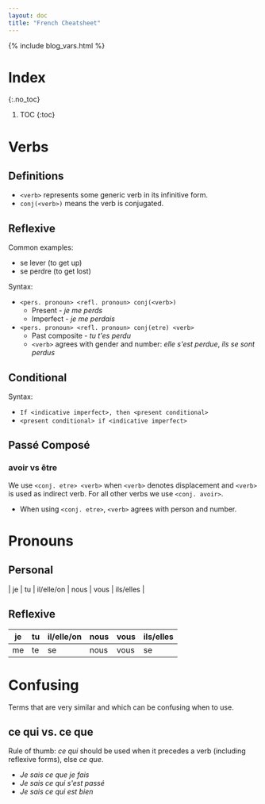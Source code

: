 ```yaml
---
layout: doc
title: "French Cheatsheet"
---
```


{% include blog_vars.html %}

# Index
{:.no_toc}

1. TOC
{:toc}


# Verbs

## Definitions

* `<verb>` represents some generic verb in its infinitive form.
* `conj(<verb>)` means the verb is conjugated.

## Reflexive

Common examples:

* se lever (to get up)
* se perdre (to get lost)

Syntax:

* `<pers. pronoun> <refl. pronoun> conj(<verb>)`
  * Present - *je me perds*
  * Imperfect - *je me perdais*
* `<pers. pronoun> <refl. pronoun> conj(etre) <verb>`
  * Past composite - *tu t'es perdu*
  * `<verb>` agrees with gender and number: *elle s'est perdue*, *ils se sont perdus*

## Conditional

Syntax:

* `If <indicative imperfect>, then <present conditional>`
* `<present conditional> if <indicative imperfect>`

## Passé Composé

### avoir vs être

We use `<conj. etre> <verb>` when `<verb>` denotes displacement and `<verb>` is used as indirect verb. For all other verbs we use `<conj. avoir>`.

* When using `<conj. etre>`, `<verb>` agrees with person and number.

# Pronouns

## Personal

| je | tu | il/elle/on | nous | vous | ils/elles |

## Reflexive

| je | tu | il/elle/on | nous | vous | ils/elles |
| -- | -- | --         | --   | --   | --  |
| me | te | se         | nous | vous | se  |

# Confusing

Terms that are very similar and which can be confusing when to use.

## ce qui vs. ce que

Rule of thumb: *ce qui* should be used when it precedes a verb (including reflexive forms), else *ce que*.

* *Je sais ce que je fais*
* *Je sais ce qui s'est passé*
* *Je sais ce qui est bien*
